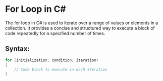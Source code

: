 # For Loop in C#

The for loop in C# is used to iterate over a range of values or elements in a collection. It provides a concise and structured way to execute a block of code repeatedly for a specified number of times.

## Syntax:

```csharp
for (initialization; condition; iteration)
{
    // Code block to execute in each iteration
}
